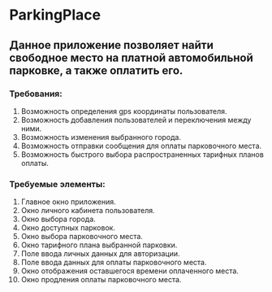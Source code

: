 # <h1>ParkingPlace</h1>
<h2>Данное приложение позволяет найти свободное место на платной автомобильной парковке, а также оплатить его.</h2>
<h3>Требования:</h3>
<ol>
<li> Возможность определения gps координаты пользователя.</li>
<li> Возможность добавления пользователей и переключения между ними.</li>
<li> Возможность изменения выбранного города.</li>
<li> Возможность отправки сообщения для оплаты парковочного места.</li>
<li> Возможность быстрого выбора распространенных тарифных планов оплаты.</li>
</ol>
<p></p>
<h3>Требуемые элементы:</h3>
<ol>
<li> Главное окно приложения.</li>
<li> Окно личного кабинета пользователя.</li>
<li> Окно выбора города.</li>
<li> Окно доступных парковок.</li>
<li> Окно выбора парковочного места.</li>
<li> Окно тарифного плана выбранной парковки.</li>
<li> Поле ввода личных данных для авторизации.</li>
<li> Поле ввода данных для оплаты парковочного места.</li>
<li> Окно отображения оставшегося времени оплаченного места.</li>
<li> Окно продления оплаты парковочного места.</li>
</ol>
